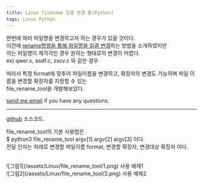 ```yaml
---
title: Linux filename 일괄 변경 툴(Python)
tags: Linux Python
---
```


한번에 여러 파일명을 변경하고자 하는 경우가 있을 것이다.  
이전에 [rename명령을 통해 파일명을 일괄 변경](https://limjunho.github.io/2020/07/14/filename-일괄-변경.html)하는 방법을 소개하였지만  
이는 파일명이 제각각인 경우 원하는 형태로의 변경이 어렵다.  
ex) qwer.c, asdf.c, zxcv.c 와 같은 경우  

따라서 특정 format에 맞추어 파일이름을 변경하고, 확장자의 변경도 가능하며 파일 이름을 변경할 확장자를 지정할 수 있는  
file_rename_tool을 개발해보았다.  

[send me email](mailto:jewel7492@gmail.com) if you have any questions.

<!--more-->

---

[github](https://github.com/limjunho/Python/tree/master/file_rename_tool) 소스코드.  


file_rename_tool의 기본 사용법은   
$ python3 file_rename_tool argv[1] argv[2] argv[3] 이다.    
전달 인자는 차례로 변경할 파일이름 format, 변경할 확장자, 변경대상 확장자 이다.  

<br />
![그림1](/assets/Linux/file_rename_tool/1.png)  
사용 예제1  

<br />
![그림2](/assets/Linux/file_rename_tool/2.png)  
사용 예제2  

